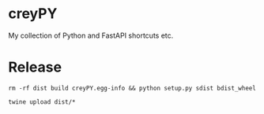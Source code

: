 # creyPY
My collection of Python and FastAPI shortcuts etc.


# Release

``` rm -rf dist build creyPY.egg-info && python setup.py sdist bdist_wheel ```

``` twine upload dist/* ```
